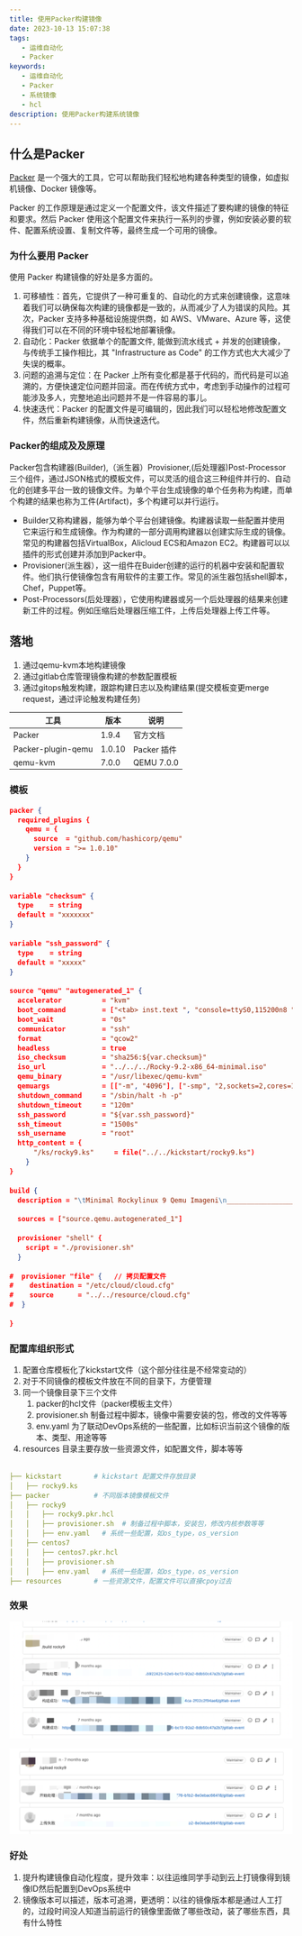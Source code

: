 ```yaml
---
title: 使用Packer构建镜像
date: 2023-10-13 15:07:38
tags:
   - 运维自动化
   - Packer
keywords:
   - 运维自动化
   - Packer
   - 系统镜像
   - hcl
description: 使用Packer构建系统镜像
---
```

## 什么是Packer
[Packer](https://www.packer.io/) 是一个强大的工具，它可以帮助我们轻松地构建各种类型的镜像，如虚拟机镜像、Docker 镜像等。

Packer 的工作原理是通过定义一个配置文件，该文件描述了要构建的镜像的特征和要求。然后 Packer 使用这个配置文件来执行一系列的步骤，例如安装必要的软件、配置系统设置、复制文件等，最终生成一个可用的镜像。

<!--more-->
### 为什么要用 Packer

使用 Packer 构建镜像的好处是多方面的。
1. 可移植性：首先，它提供了一种可重复的、自动化的方式来创建镜像，这意味着我们可以确保每次构建的镜像都是一致的，从而减少了人为错误的风险。其次，Packer 支持多种基础设施提供商，如 AWS、VMware、Azure 等，这使得我们可以在不同的环境中轻松地部署镜像。
2. 自动化：Packer 依据单个的配置文件, 能做到流水线式 + 并发的创建镜像，与传统手工操作相比，其 "Infrastructure as Code" 的工作方式也大大减少了失误的概率。
3. 问题的追溯与定位：在 Packer 上所有变化都是基于代码的，而代码是可以追溯的，方便快速定位问题并回滚。而在传统方式中，考虑到手动操作的过程可能涉及多人，完整地追出问题并不是一件容易的事儿。
4. 快速迭代：Packer 的配置文件是可编辑的，因此我们可以轻松地修改配置文件，然后重新构建镜像，从而快速迭代。


### Packer的组成及及原理
Packer包含构建器(Builder),（派生器）Provisioner,(后处理器)Post-Processor三个组件，通过JSON格式的模板文件，可以灵活的组合这三种组件并行的、自动化的创建多平台一致的镜像文件。为单个平台生成镜像的单个任务称为构建，而单个构建的结果也称为工件(Artifact)，多个构建可以并行运行。

- Builder又称构建器，能够为单个平台创建镜像。构建器读取一些配置并使用它来运行和生成镜像。作为构建的一部分调用构建器以创建实际生成的镜像。常见的构建器包括VirtualBox，Alicloud ECS和Amazon EC2。构建器可以以插件的形式创建并添加到Packer中。
- Provisioner(派生器），这一组件在Buider创建的运行的机器中安装和配置软件。他们执行使镜像包含有用软件的主要工作。常见的派生器包括shell脚本，Chef，Puppet等。
- Post-Processors(后处理器），它使用构建器或另一个后处理器的结果来创建新工件的过程。例如压缩后处理器压缩工件，上传后处理器上传工件等。

## 落地

1. 通过qemu-kvm本地构建镜像
2. 通过gitlab仓库管理镜像构建的参数配置模板
3. 通过gitops触发构建，跟踪构建日志以及构建结果(提交模板变更merge request，通过评论触发构建任务)


| 工具                        | 版本 | 说明
| --------------------------------------- | ----------| ----------
| Packer | 1.9.4 | 官方文档
| Packer-plugin-qemu | 1.0.10 | Packer 插件
| qemu-kvm | 7.0.0 | QEMU 7.0.0

### 模板
```json
packer {
  required_plugins {
    qemu = {
      source  = "github.com/hashicorp/qemu"
      version = ">= 1.0.10"
    }
  }
}

variable "checksum" {
  type    = string
  default = "xxxxxxx"
}

variable "ssh_password" {
  type    = string
  default = "xxxxx"
}

source "qemu" "autogenerated_1" {
  accelerator          = "kvm"
  boot_command         = ["<tab> inst.text ", "console=ttyS0,115200n8 ", "inst.ks=http://{{ .HTTPIP }}:{{ .HTTPPort }}/ks/rocky9.ks ", "nameserver=1.1.1.1 ", "<enter><wait> "]
  boot_wait            = "0s"
  communicator         = "ssh"
  format               = "qcow2"
  headless             = true
  iso_checksum         = "sha256:${var.checksum}"
  iso_url              = "../../../Rocky-9.2-x86_64-minimal.iso"
  qemu_binary          = "/usr/libexec/qemu-kvm"
  qemuargs             = [["-m", "4096"], ["-smp", "2,sockets=2,cores=1,threads=1"], ["-cpu", "host"], ["-serial", "file:serial.out"]]
  shutdown_command     = "/sbin/halt -h -p"
  shutdown_timeout     = "120m"
  ssh_password         = "${var.ssh_password}"
  ssh_timeout          = "1500s"
  ssh_username         = "root"
  http_content = {
      "/ks/rocky9.ks"     = file("../../kickstart/rocky9.ks")
    }
}

build {
  description = "\tMinimal Rockylinux 9 Qemu Imageni\n__________________________________________"

  sources = ["source.qemu.autogenerated_1"]

  provisioner "shell" {
    script = "./provisioner.sh"
  }
  
#  provisioner "file" {   // 拷贝配置文件
#    destination = "/etc/cloud/cloud.cfg"
#    source      = "../../resource/cloud.cfg"
#  }

}
```

### 配置库组织形式

1. 配置仓库模板化了kickstart文件（这个部分往往是不经常变动的）
2. 对于不同镜像的模板文件放在不同的目录下，方便管理
3. 同一个镜像目录下三个文件 
   1. packer的hcl文件（packer模板主文件）
   2. provisioner.sh 制备过程中脚本，镜像中需要安装的包，修改的文件等等
   3. env.yaml 为了联动DevOps系统的一些配置，比如标识当前这个镜像的版本、类型、用途等等
4. resources 目录主要存放一些资源文件，如配置文件，脚本等等

```yaml

├── kickstart        # kickstart 配置文件存放目录
│   ├── rocky9.ks
├── packer           # 不同版本镜像模板文件
│   ├── rocky9
│   │   ├── rocky9.pkr.hcl
│   │   ├── provisioner.sh  # 制备过程中脚本，安装包，修改内核参数等等
│   │   ├── env.yaml   # 系统一些配置，如os_type，os_version
│   ├── centos7 
│   │   ├── centos7.pkr.hcl
│   │   ├── provisioner.sh
│   │   ├── env.yaml   # 系统一些配置，如os_type，os_version
├── resources        # 一些资源文件，配置文件可以直接cpoy过去
```

### 效果
![构建镜像](使用Packer构建镜像/WX20240614-151347.png)

![上传镜像](使用Packer构建镜像/WX20240614-151421.png)

### 好处

1. 提升构建镜像自动化程度，提升效率：以往运维同学手动到云上打镜像得到镜像ID然后配置到DevOps系统中
2. 镜像版本可以描述，版本可追溯，更透明：以往的镜像版本都是通过人工打的，过段时间没人知道当前运行的镜像里面做了哪些改动，装了哪些东西，具有什么特性
